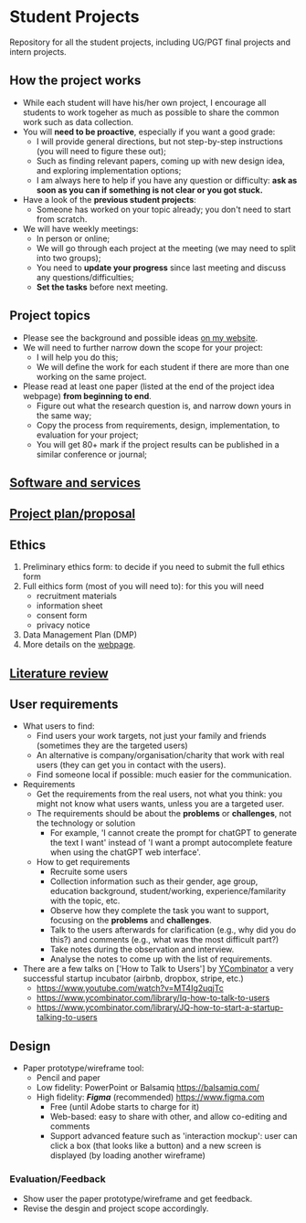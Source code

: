 # Student Projects
Repository for all the student projects, including UG/PGT final projects and intern projects.

## How the project works
- While each student will have his/her own project, I encourage all students to work togeher as much as possible to share the common work such as data collection.
- You will **need to be proactive**, especially if you want a good grade:
  - I will provide general directions, but not step-by-step instructions (you will need to figure these out);
  - Such as finding relevant papers, coming up with new design idea, and exploring implementation options;
  - I am always here to help if you have any question or difficulty: **ask as soon as you can if something is not clear or you got stuck.**
- Have a look of the **previous student projects**:
  - Someone has worked on your topic already; you don't need to start from scratch.
- We will have weekly meetings:
  - In person or online;
  - We will go through each project at the meeting (we may need to split into two groups);
  - You need to **update your progress** since last meeting and discuss any questions/difficulties;
  - **Set the tasks** before next meeting.

## Project topics
- Please see the background and possible ideas [on my website](https://kaixu.me/projects/).
- We will need to further narrow down the scope for your project:
  - I will help you do this;
  - We will define the work for each student if there are more than one working on the same project.  
- Please read at least one paper (listed at the end of the project idea webpage) **from beginning to end**. 
  - Figure out what the research question is, and narrow down yours in the same way;
  - Copy the process from requirements, design, implementation, to evaluation for your project;
  - You will get 80+ mark if the project results can be published in a similar conference or journal;
 
## [Software and services](instructions/software.md)

## [Project plan/proposal](instructions/proposal.md)

## Ethics
1. Preliminary ethics form: to decide if you need to submit the full ethics form
2. Full eithics form (most of you will need to): for this you will need
   - recruitment materials
   - information sheet
   - consent form
   - privacy notice
1. Data Management Plan (DMP)
2. More details on the [webpage](https://workspace.nottingham.ac.uk/pages/viewpage.action?spaceKey=CompSci&title=Research+Ethics+Guidelines+for+Academic+Staff%2C+Researchers+and+Students).

## [Literature review](instructions/literature.md)

## User requirements
- What users to find:  
  - Find users your work targets, not just your family and friends (sometimes they are the targeted users)
  - An alternative is company/organisation/charity that work with real users (they can get you in contact with the users).
  - Find someone local if possible: much easier for the communication.
- Requirements 
  - Get the requirements from the real users, not what you think: you might not know what users wants, unless you are a targeted user.
  - The requirements should be about the **problems** or **challenges**, not the technology or solution
    - For example, 'I cannot create the prompt for chatGPT to generate the text I want' instead of 'I want a prompt autocomplete feature when using the chatGPT web interface'.
  - How to get requirements
    - Recruite some users
    - Collection information such as their gender, age group, education background, student/working, experience/familarity with the topic, etc.
    - Observe how they complete the task you want to support, focusing on the **problems** and **challenges**.
    - Talk to the users afterwards for clarification (e.g., why did you do this?) and comments (e.g., what was the most difficult part?)
    - Take notes during the observation and interview.
    - Analyse the notes to come up with the list of requirements.
- There are a few talks on ['How to Talk to Users'] by [YCombinator](https://www.ycombinator.com/) a very successful startup incubator (airbnb, dropbox, stripe, etc.)
  - https://www.youtube.com/watch?v=MT4Ig2uqjTc
  - https://www.ycombinator.com/library/Iq-how-to-talk-to-users
  - https://www.ycombinator.com/library/JQ-how-to-start-a-startup-talking-to-users

## Design
- Paper prototype/wireframe tool: 
  - Pencil and paper
  - Low fidelity: PowerPoint or Balsamiq https://balsamiq.com/
  - High fidelity: ***Figma*** (recommended) https://www.figma.com
    - Free (until Adobe starts to charge for it)
    - Web-based: easy to share with other, and allow co-editing and comments
    - Support advanced feature such as 'interaction mockup': user can click a box (that looks like a button) and a new screen is displayed (by loading another wireframe)

### Evaluation/Feedback

- Show user the paper prototype/wireframe and get feedback.
- Revise the desgin and project scope accordingly.
